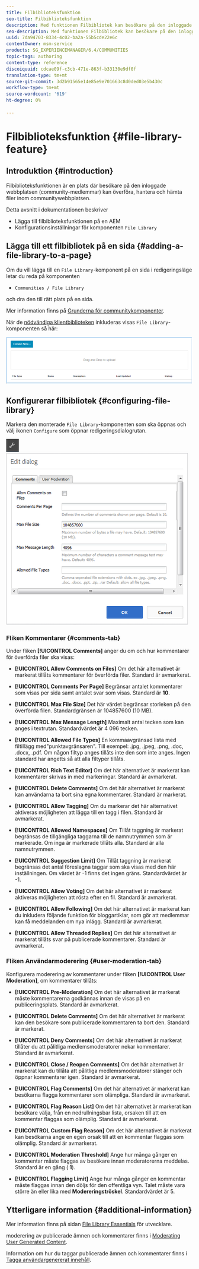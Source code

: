 ```yaml
---
title: Filbiblioteksfunktion
seo-title: Filbiblioteksfunktion
description: Med funktionen Filbibliotek kan besökare på den inloggade webbplatsen överföra, hantera och hämta filer
seo-description: Med funktionen Filbibliotek kan besökare på den inloggade webbplatsen överföra, hantera och hämta filer
uuid: 7da94703-8334-4c02-ba2a-55b5cde22e6c
contentOwner: msm-service
products: SG_EXPERIENCEMANAGER/6.4/COMMUNITIES
topic-tags: authoring
content-type: reference
discoiquuid: cdcae09f-c3cb-471e-863f-b33130e9df0f
translation-type: tm+mt
source-git-commit: 3d2b91565e14e85e9e701663c8d0ded03e5b430c
workflow-type: tm+mt
source-wordcount: '619'
ht-degree: 0%

---
```



# Filbiblioteksfunktion {#file-library-feature}

## Introduktion {#introduction}

Filbiblioteksfunktionen är en plats där besökare på den inloggade webbplatsen (community-medlemmar) kan överföra, hantera och hämta filer inom communitywebbplatsen.

Detta avsnitt i dokumentationen beskriver

* Lägga till filbiblioteksfunktionen på en AEM
* Konfigurationsinställningar för komponenten `File Library`

## Lägga till ett filbibliotek på en sida {#adding-a-file-library-to-a-page}

Om du vill lägga till en `File Library`-komponent på en sida i redigeringsläge letar du reda på komponenten

* `Communities / File Library`

och dra den till rätt plats på en sida.

Mer information finns på [Grunderna för communitykomponenter](basics.md).

När de [nödvändiga klientbiblioteken](essentials-file-library.md#essentials-for-client-side) inkluderas visas `File Library`-komponenten så här:

![chlimage_1-430](assets/chlimage_1-430.png)

## Konfigurerar filbibliotek {#configuring-file-library}

Markera den monterade `File Library`-komponenten som ska öppnas och välj ikonen `Configure` som öppnar redigeringsdialogrutan.

![chlimage_1-431](assets/chlimage_1-431.png) ![chlimage_1-432](assets/chlimage_1-432.png)

### Fliken Kommentarer {#comments-tab}

Under fliken **[!UICONTROL Comments]** anger du om och hur kommentarer för överförda filer ska visas:

* **[!UICONTROL Allow Comments on Files]**
Om det här alternativet är markerat tillåts kommentarer för överförda filer. Standard är avmarkerat.

* **[!UICONTROL Comments Per Page]**
Begränsar antalet kommentarer som visas per sida samt antalet svar som visas. Standard är 
**10**.

* **[!UICONTROL Max File Size]**
Det här värdet begränsar storleken på den överförda filen. Standardgränsen är 104857600 (10 MB).

* **[!UICONTROL Max Message Length]**
Maximalt antal tecken som kan anges i textrutan. Standardvärdet är 4 096 tecken.

* **[!UICONTROL Allowed File Types]**
En kommaavgränsad lista med filtillägg med&quot;punktavgränsaren&quot;. Till exempel: .jpg, .jpeg, .png, .doc, .docx, .pdf. Om någon filtyp anges tillåts inte den som inte anges. Ingen standard har angetts så att alla filtyper tillåts.

* **[!UICONTROL Rich Text Editor]**
Om det här alternativet är markerat kan kommentarer skrivas in med markeringar. Standard är avmarkerat.

* **[!UICONTROL Delete Comments]**
Om det här alternativet är markerat kan användarna ta bort sina egna kommentarer. Standard är markerat.

* **[!UICONTROL Allow Tagging]**
Om du markerar det här alternativet aktiveras möjligheten att lägga till en tagg i filen. Standard är avmarkerat.

* **[!UICONTROL Allowed Namespaces]**
Om Tillåt taggning är markerat begränsas de tillgängliga taggarna till de namnutrymmen som är markerade. Om inga är markerade tillåts alla. Standard är alla namnutrymmen.

* **[!UICONTROL Suggestion Limit]**
Om Tillåt taggning är markerat begränsas det antal föreslagna taggar som ska visas med den här inställningen. Om värdet är -1 finns det ingen gräns. Standardvärdet är -1.

* **[!UICONTROL Allow Voting]**
Om det här alternativet är markerat aktiveras möjligheten att rösta efter en fil. Standard är avmarkerat.

* **[!UICONTROL Allow Following]**
Om det här alternativet är markerat kan du inkludera följande funktion för bloggartiklar, som gör att medlemmar kan få  [](notifications.md) meddelanden om nya inlägg. Standard är avmarkerat.

* **[!UICONTROL Allow Threaded Replies]**
Om det här alternativet är markerat tillåts svar på publicerade kommentarer. Standard är avmarkerat.

### Fliken Användarmoderering {#user-moderation-tab}

Konfigurera moderering av kommentarer under fliken **[!UICONTROL User Moderation]**, om kommentarer tillåts:

* **[!UICONTROL Pre-Moderation]**
Om det här alternativet är markerat måste kommentarerna godkännas innan de visas på en publiceringsplats. Standard är avmarkerat.

* **[!UICONTROL Delete Comments]**
Om det här alternativet är markerat kan den besökare som publicerade kommentaren ta bort den. Standard är markerat.

* **[!UICONTROL Deny Comments]**
Om det här alternativet är markerat tillåter du att pålitliga medlemsmoderatorer nekar kommentarer. Standard är avmarkerat.

* **[!UICONTROL Close / Reopen Comments]**
Om det här alternativet är markerat kan du tillåta att pålitliga medlemsmoderatorer stänger och öppnar kommentarer igen. Standard är avmarkerat.

* **[!UICONTROL Flag Comments]**
Om det här alternativet är markerat kan besökarna flagga kommentarer som olämpliga. Standard är avmarkerat.

* **[!UICONTROL Flag Reason List]**
Om det här alternativet är markerat kan besökare välja, från en nedrullningsbar lista, orsaken till att en kommentar flaggas som olämplig. Standard är avmarkerat.

* **[!UICONTROL Custom Flag Reason]**
Om det här alternativet är markerat kan besökarna ange en egen orsak till att en kommentar flaggas som olämplig. Standard är avmarkerat.

* **[!UICONTROL Moderation Threshold]**
Ange hur många gånger en kommentar måste flaggas av besökare innan moderatorerna meddelas. Standard är en gång (
**1**).

* **[!UICONTROL Flagging Limit]**
Ange hur många gånger en kommentar måste flaggas innan den döljs för den offentliga vyn. Talet måste vara större än eller lika med 
**Modereringströskel**. Standardvärdet är 5.

## Ytterligare information {#additional-information}

Mer information finns på sidan [File Library Essentials](essentials-file-library.md) för utvecklare.

moderering av publicerade ämnen och kommentarer finns i [Moderating User Generated Content](moderate-ugc.md).

Information om hur du taggar publicerade ämnen och kommentarer finns i [Tagga användargenererat innehåll](tag-ugc.md).
